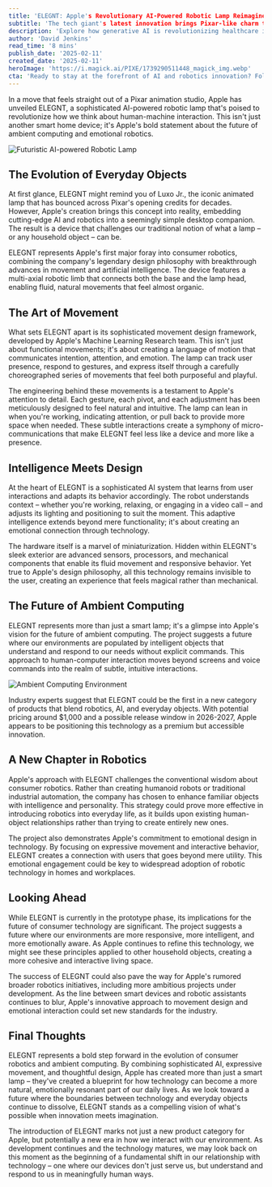 ```yaml
---
title: 'ELEGNT: Apple's Revolutionary AI-Powered Robotic Lamp Reimagines Human-Machine Interaction'
subtitle: 'The tech giant's latest innovation brings Pixar-like charm to your desktop while pushing the boundaries of robotic expression'
description: 'Explore how generative AI is revolutionizing healthcare in 2025, from enhancing medical diagnosis to enabling personalized treatment plans. Learn about breakthrough developments in multi-modal AI systems, synthetic data generation, and accelerated drug discovery that are transforming patient care and medical research.'
author: 'David Jenkins'
read_time: '8 mins'
publish_date: '2025-02-11'
created_date: '2025-02-11'
heroImage: 'https://i.magick.ai/PIXE/1739290511448_magick_img.webp'
cta: 'Ready to stay at the forefront of AI and robotics innovation? Follow us on LinkedIn at MagickAI for exclusive insights into the future of technology and human-machine interaction.'
---
```


In a move that feels straight out of a Pixar animation studio, Apple has unveiled ELEGNT, a sophisticated AI-powered robotic lamp that's poised to revolutionize how we think about human-machine interaction. This isn't just another smart home device; it's Apple's bold statement about the future of ambient computing and emotional robotics.

![Futuristic AI-powered Robotic Lamp](https://i.magick.ai/PIXE/1739291012162_magick_img.webp)

## The Evolution of Everyday Objects

At first glance, ELEGNT might remind you of Luxo Jr., the iconic animated lamp that has bounced across Pixar's opening credits for decades. However, Apple's creation brings this concept into reality, embedding cutting-edge AI and robotics into a seemingly simple desktop companion. The result is a device that challenges our traditional notion of what a lamp – or any household object – can be.

ELEGNT represents Apple's first major foray into consumer robotics, combining the company's legendary design philosophy with breakthrough advances in movement and artificial intelligence. The device features a multi-axial robotic limb that connects both the base and the lamp head, enabling fluid, natural movements that feel almost organic.

## The Art of Movement

What sets ELEGNT apart is its sophisticated movement design framework, developed by Apple's Machine Learning Research team. This isn't just about functional movements; it's about creating a language of motion that communicates intention, attention, and emotion. The lamp can track user presence, respond to gestures, and express itself through a carefully choreographed series of movements that feel both purposeful and playful.

The engineering behind these movements is a testament to Apple's attention to detail. Each gesture, each pivot, and each adjustment has been meticulously designed to feel natural and intuitive. The lamp can lean in when you're working, indicating attention, or pull back to provide more space when needed. These subtle interactions create a symphony of micro-communications that make ELEGNT feel less like a device and more like a presence.

## Intelligence Meets Design

At the heart of ELEGNT is a sophisticated AI system that learns from user interactions and adapts its behavior accordingly. The robot understands context – whether you're working, relaxing, or engaging in a video call – and adjusts its lighting and positioning to suit the moment. This adaptive intelligence extends beyond mere functionality; it's about creating an emotional connection through technology.

The hardware itself is a marvel of miniaturization. Hidden within ELEGNT's sleek exterior are advanced sensors, processors, and mechanical components that enable its fluid movement and responsive behavior. Yet true to Apple's design philosophy, all this technology remains invisible to the user, creating an experience that feels magical rather than mechanical.

## The Future of Ambient Computing

ELEGNT represents more than just a smart lamp; it's a glimpse into Apple's vision for the future of ambient computing. The project suggests a future where our environments are populated by intelligent objects that understand and respond to our needs without explicit commands. This approach to human-computer interaction moves beyond screens and voice commands into the realm of subtle, intuitive interactions.

![Ambient Computing Environment](https://i.magick.ai/PIXE/1739291012165_magick_img.webp)

Industry experts suggest that ELEGNT could be the first in a new category of products that blend robotics, AI, and everyday objects. With potential pricing around $1,000 and a possible release window in 2026-2027, Apple appears to be positioning this technology as a premium but accessible innovation.

## A New Chapter in Robotics

Apple's approach with ELEGNT challenges the conventional wisdom about consumer robotics. Rather than creating humanoid robots or traditional industrial automation, the company has chosen to enhance familiar objects with intelligence and personality. This strategy could prove more effective in introducing robotics into everyday life, as it builds upon existing human-object relationships rather than trying to create entirely new ones.

The project also demonstrates Apple's commitment to emotional design in technology. By focusing on expressive movement and interactive behavior, ELEGNT creates a connection with users that goes beyond mere utility. This emotional engagement could be key to widespread adoption of robotic technology in homes and workplaces.

## Looking Ahead

While ELEGNT is currently in the prototype phase, its implications for the future of consumer technology are significant. The project suggests a future where our environments are more responsive, more intelligent, and more emotionally aware. As Apple continues to refine this technology, we might see these principles applied to other household objects, creating a more cohesive and interactive living space.

The success of ELEGNT could also pave the way for Apple's rumored broader robotics initiatives, including more ambitious projects under development. As the line between smart devices and robotic assistants continues to blur, Apple's innovative approach to movement design and emotional interaction could set new standards for the industry.

## Final Thoughts

ELEGNT represents a bold step forward in the evolution of consumer robotics and ambient computing. By combining sophisticated AI, expressive movement, and thoughtful design, Apple has created more than just a smart lamp – they've created a blueprint for how technology can become a more natural, emotionally resonant part of our daily lives. As we look toward a future where the boundaries between technology and everyday objects continue to dissolve, ELEGNT stands as a compelling vision of what's possible when innovation meets imagination.

The introduction of ELEGNT marks not just a new product category for Apple, but potentially a new era in how we interact with our environment. As development continues and the technology matures, we may look back on this moment as the beginning of a fundamental shift in our relationship with technology – one where our devices don't just serve us, but understand and respond to us in meaningfully human ways.